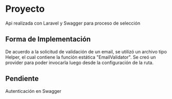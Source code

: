 # Proyecto
Api realizada con Laravel y Swagger para proceso de selección

## Forma de Implementación
De acuerdo a la solicitud de validación de un email, se utilizó un archivo tipo Helper, el cual contiene la función estática "EmailValidator". Se creó un provider para poder invocarla luego desde la configuración de la ruta.

## Pendiente
Autenticación en Swagger

